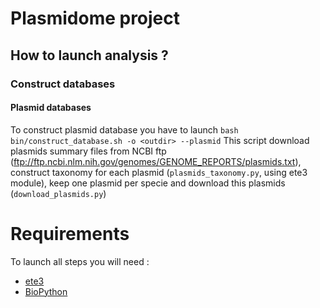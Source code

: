 # Plasmidome project 

## How to launch analysis ? 

### Construct databases  

#### Plasmid databases 

To construct plasmid database you have to launch `bash bin/construct_database.sh -o <outdir> --plasmid`
This script download plasmids summary files from NCBI ftp (ftp://ftp.ncbi.nlm.nih.gov/genomes/GENOME_REPORTS/plasmids.txt), construct taxonomy for each plasmid (`plasmids_taxonomy.py`, using ete3 module), keep one plasmid per specie and download this plasmids (`download_plasmids.py`) 

# Requirements 
To launch all steps you will need : 
* [ete3](http://etetoolkit.org/)
* [BioPython](https://biopython.org/)
